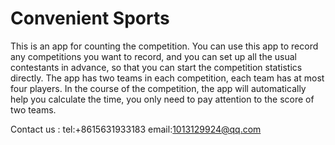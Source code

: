 # Convenient  Sports 
This is an app for counting the competition.
You can use this app to record any competitions you want to record, and you can set up all the usual contestants in advance, so that you can start the competition statistics directly.
The app has two teams in each competition, each team has at most four players.
In the course of the competition, the app will automatically help you calculate the time, you only need to pay attention to the score of two teams.

Contact us : tel:+8615631933183 email:1013129924@qq.com
